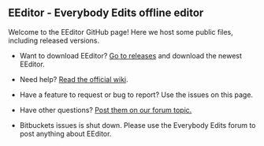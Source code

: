 ## EEditor - Everybody Edits offline editor  
   
Welcome to the EEditor GitHub page! Here we host some public files, including released versions.  
  
* Want to download EEditor? [Go to releases](https://github.com/capasha/eeditor/releases/latest) and download the newest EEditor.  
* Need help? [Read the official wiki](https://github.com/capasha/eeditor/wiki).  
* Have a feature to request or bug to report? Use the issues on this page.
* Have other questions? [Post them on our forum topic.](https://forums.everybodyedits.com/viewtopic.php?id=32502) 
 
* Bitbuckets issues is shut down. Please use the Everybody Edits forum to post anything about EEditor.  
